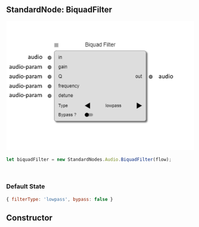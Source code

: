 ## StandardNode: BiquadFilter

<img class="zoomable" alt="BiquadFilter standard node" src="/images/standard-nodes/audio/biquad-filter.png" />

<Hierarchy :extend="{name: 'Node', link: '../../api/classes/node.html'}" />
<br/>

```js
let biquadFilter = new StandardNodes.Audio.BiquadFilter(flow);
```

<br/>

### Default State

```js
{ filterType: 'lowpass', bypass: false }
```

## Constructor

<Method type="method">
  <template v-slot:signature>
    new BiquadFilter(<strong>flow: </strong><em><Ref to="../../api/classes/flow">Flow</Ref></em>,
    <strong>options?: </strong><em><Ref to="../../api/interfaces/node-creator-options">NodeCreatorOptions</Ref></em>):
    <em><Ref to="#standardnode-biquadfilter">BiquadFilter</Ref></em>
  </template>
  <template v-slot:params>
    <Param name="flow">
      <em><Ref to="../../api/classes/flow">Flow</Ref></em>
    </Param>
    <Param name="options?">
      <em><Ref to="../../api/interfaces/node-creator-options">NodeCreatorOptions</Ref></em>
      <template v-slot:default-value>
        <em>{}</em>
      </template>
    </Param>
  </template>
</Method>
